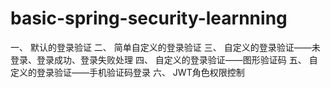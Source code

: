 # basic-spring-security-learnning
一、	默认的登录验证
二、	简单自定义的登录验证
三、	自定义的登录验证——未登录、登录成功、登录失败处理
四、	自定义的登录验证——图形验证码
五、	自定义的登录验证——手机验证码登录
六、	JWT角色权限控制
